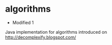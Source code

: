algorithms
==========

- Modified 1

Java implementation for algorithms introduced on http://decomplexify.blogspot.com/
